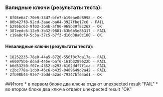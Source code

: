 ### Валидные ключи (результаты теста):

    * 8f05e6a7-70e9-33d7-bfe7-b19eae0d8998 - OK
    * 80b427f8-92cd-3aae-ba04-3927fbe17c6 - FAIL
    * b295bc63-9f03-3b4b-af80-969b39f8c262 - OK
    * 387eedc6-12e9-3b32-9881-63b6b5e85317 - FAIL
    * c19a8cf9-5c3a-37c5-b7f3-d16d38a0c180 - OK

#### Невалидные ключи (результаты теста):

    * 18252235-78e0-44a5-8720-556f0c7da17a - FAIL
    * e66075b6-ddad-445e-baf6-161b3289522b - FAIL
    * b6d53250-f07e-4352-a293-6102ddf7f1ca - FAIL
    * c2bc778a-1cb9-46c6-b435-0489649d2a42 - FAIL
    * 2fb98b44-93e7-3bdd-a2ad-79347bfe4ad1 - OK
	
##Итого
	* в первом блоке два ключа отдают unexpected result "FAIL"
	* во втором блоке два ключа отдают unexpected result "OK"
